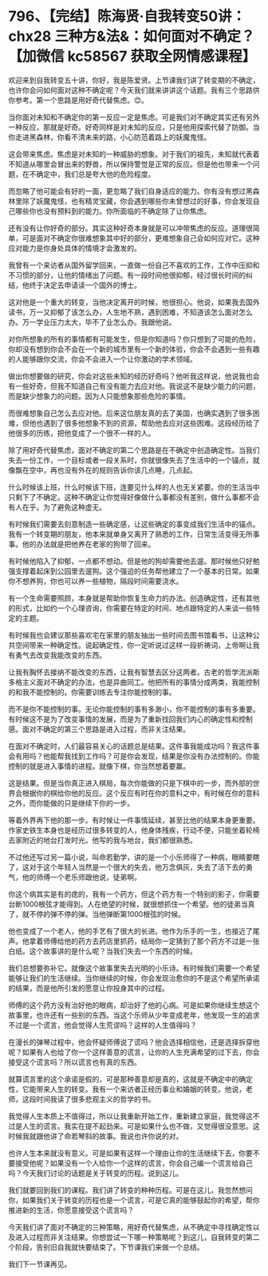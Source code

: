 # 796、【完结】陈海贤·自我转变50讲：chx28 三种方&法&：如何面对不确定？【加微信 kc58567 获取全网情感课程】

欢迎来到自我转变五十讲，你好，我是陈爱贤。上节课我们讲了转变期的不确定，也许你会问如何面对这种不确定呢？今天我们就来讲讲这个话题。我有三个思路供你参考。第一个思路是用好奇代替焦虑。😊。

当你面对未知和不确定你的第一反应一定是焦虑。可是我们对不确定其实还有另外一种反应，那就是好奇。好奇同样是对未知的反应，只是他用探索代替了防御。当你走进黑森林，你看不清未来的路，小心防范着路上的妖魔鬼怪。

这会带来焦虑。焦虑是对未知的一种威胁的想象。对于我们的祖先，未知就代表着不知道从哪里会冒出来的野兽，所以保持警觉是正常的反应。但是他也带来一个问题，在不确定中，我们总是夸大他的危险程度。

而忽略了他可能会有好的一面，更忽略了我们自身适应的能力。你有没有想过黑森林里除了妖魔鬼怪，也有精灵宝藏，你会遇到哪些你未曾想过的好事，你会发现自己哪些你也没有预料到的能力。你所面临的不确定除了让你焦虑。

还有没有让你好奇的部分。其实这种好奇本身就是可以冲带焦虑的反应。道理很简单，可是面对不确定你很难想象其中好的部分，更难想象自己会如何应对它。这种应对能力是你身处具体的情境才会激发的。

我曾有一个来访者从国外留学回来，一直做一份自己不喜欢的工作，工作中压抑和不习惯的部分，让他的情绪出了问题。有一段时间他很抑郁，经过很长时间的纠结，他终于决定去申请读一个国外的博士。

这对他是一个重大的转变，当他决定离开的时候，他很担心。他说，如果我去国外读书，万一又抑郁了该怎么办，人生地不熟，遇到困难，不知道该怎么面对怎么办。万一学业压力太大，毕不了业怎么办。我跟他说。

对你所想象的所有的事情都有可能发生，但是你知道吗？你只想到了可能的危险，你却没有想到你会不会在一个新的城市里有一个新的体验，你会不会遇到一些有趣的人能够跟你交流，你会不会进入一个让你激动的学术领域。

做出你想要做的研究，你会对这些未知的经历好奇吗？他听我这样说，他说我也会有一些好奇，但我不知道自己有没有能力去应对他。我说这不是缺少能力的问题，而是缺少想象力的问题。因为人只能想象那些危险的事情。

而很难想象自己怎么去应对他。后来这位朋友真的去了美国，也确实遇到了很多困难，但他也遇到了很多他想象不到的资源，帮助他去应对这些困难。这段经历给了他很多的历练，把他变成了一个很不一样的人。

除了用好奇代替焦虑，面对不确定的第二个思路是在不确定中创造确定性。当我们失去一份工作，一个目标或者一段关系时，你就很像失去了生活中的一个锚点，就像飘在空中，再也没有外在的规则告诉你该几点睡，几点起。

什么时候该上班，什么时候该下班，连要见什么样的人也无关紧要。你的生活当中只剩下了不确定。这种不确定让你觉得好像做什么事都没有差别，做什么事都不会有人在乎。为了避免这种虚无。

有时候我们需要去刻意制造一些确定感，让这些确定的事变成我们生活中的锚点。我有一个转变期的朋友，他本来就单身又离开了熟悉的工作，日常生活变得无所事事。他的办法就是把他养在老家的狗带了回来。

有时候他陷入了抑郁，一点都不想动。但是他的狗却需要他去遛。那时候他只好勉强支撑着起床到公园里去遛狗。这个强迫的任务帮他建立了一个基本的日常。如果你不想养狗，你也可以养一些植物，隔段时间需要浇水。

有一个生命需要照顾，本身就是帮助你恢复生命力的办法。创造确定性，还有其他的形式，比如约一个心理咨询，你需要在特定的时间、地点跟特定的人来谈一些特定的主题。

有时候我也会建议那些喜欢宅在家里的朋友抽出一些时间去图书馆看书，让这种公共空间带来一种确定性。说起确定性，你一定听说过这样一段祈祷词，上帝啊让我有勇气去改变我能改变的东西。

让我有胸怀去接纳不能改变的东西，让我有智慧去区分这两者。古老的哲学流派斯多格主义面对不确定的办法，也是异曲同工。他把所有的事情分成两类，我能控制的和我不能控制的。你需要训练去专注你能控制的事。

而不是你不能控制的事。无论你能控制的事有多渺小，你不能控制的事有多重要。有时候这不是为了改变事情的发展，而是为了重新找回我们内心的确定性和控制感。面对不确定的第三个思路是进入过程，而非关注结果。

在面对不确定时，人们最容易关心的话题总是结果。这件事我能成功吗？我这件事会有用吗？他能帮我找到工作吗？可是你会发现，结果是你没有办法控制的。你能控制的就是进入事情的进程。就像下棋，你当然想着要赢。

这是结果。但是当你真正进入棋局，每次你能做的只是下棋中的一步，而外部的世界会根据你的棋给你他的反应。这个反应有时在你的意料之中，有时候在你的意料之外，而你能做的只是继续下你的一步。

等着外界再下他的那一步。有时候让一件事情延续，甚至比他的结果本身更重要。作家史铁生本身也是经历过很多转变的人，他身体残疾，行动不便，只能坐着轮椅去家附近的地台打发时光。他写的我与地台，我们都很熟悉。

不过他还写过另一篇小说，叫命若勤学，讲的是一个小乐师得了一种病，眼睛要瞎了，这对于这个年轻人当然是一个很大的失去，他万念俱灰，失去了活下去的勇气，他的师傅一个老乐师跟他说，徒弟啊。

你这个病其实是有的痣的，我有一个药方，但这个药方有一个特别的影子，你需要台断1000根弦才能得到。人在绝望的时候，就很想抓住一个希望。他的徒弟当真了，就不停的弹不停的弹。当他弹断第1000根弦的时候。

他也变成了一个老人，他的手艺有了很大的长进。他作为乐手的一生，也接近了尾声。他拿着师傅给他的药方去药店里抓药，结局你一定猜到了那个药方不过是一张白纸。这个故事讲的是什么呢？当我们失去一个东西的时候。

我们总想要弥补它。就像这个故事里失去光明的小乐诗。有时候我们需要一个希望能够让我们的生活继续。当你继续的时候，你会发现治愈你的不是这个希望所承诺的结果，而是他所引发的愿意让你投身其中的过程。

师傅的这个药方没有治好他的眼病，却治好了他的心病。可是如果你继续生想这个故事里，也许还有一些别的东西。当这个乐师从少年变成老年，他发现一生的追求不过是一个谎言，他会觉得人生荒谬吗？这样的人生值得吗？

在漫长的弹琴过程中，他会怀疑师傅说了谎吗？他会选择相信他，还是选择拆穿他呢？如果有人也给了你一个这样善意的谎言，让你的人生充满希望的过下去，你会接受这个谎言吗？所以谎言也有真的东西。

就算谎言里的这个承诺是假的，可是那种善意却是真的，这就是不确定中的确定性，它能带来人生的转变。我有一个来访者正经历事业和婚姻的转变。他说，老师，这段时间我读了很多悲观主义的哲学的书。

我觉得人生本质上不值得过，所以让我重新开始工作，重新建立家庭，我觉得这不过是人生的谎言。我实在提不起劲来。可是如果什么也不做，又觉得很没意思。这时候我就跟他讲了命若琴斜的故事。我说也许你说的对。

也许人生本来就没有意义。可是如果有这样一个理由让你的生活继续下去，你要不要接受他呢？如果没有一个人给你一个这样的谎言，你会自己编一个谎言给自己吗？今天我们讨论的话题是关于转变的历程。说到这儿。

我们就要回到我们的课程。我们讲了转变的种种历程。可是在这儿，我忽然想问你，如果我们关于转变的历程也是一个谎言，可是它真的能够鼓起你的希望，帮你推进新的生活，你愿意接受这个谎言吗？

今天我们讲了面对不确定的三种策略，用好奇代替焦虑，从不确定中寻找确定性以及进入过程而非关注结果。你想尝试一下哪一种策略呢？到这儿，自我转变的第二个阶段，告别旧自我就快要结束了。下节课我们来做一个总结。

我们下一节课再见。